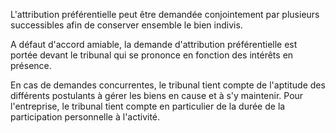   
 L'attribution préférentielle peut être demandée conjointement par plusieurs successibles afin de conserver ensemble le bien indivis.  

  
 A défaut d'accord amiable, la demande d'attribution préférentielle est portée devant le tribunal qui se prononce en fonction des intérêts en présence.  

  
 En cas de demandes concurrentes, le tribunal tient compte de l'aptitude des différents postulants à gérer les biens en cause et à s'y maintenir. Pour l'entreprise, le tribunal tient compte en particulier de la durée de la participation personnelle à l'activité.  
